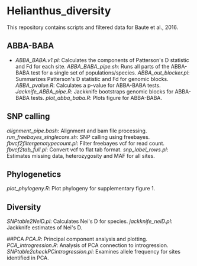 # Helianthus_diversity
This repository contains scripts and filtered data for Baute et al., 2016.

## ABBA-BABA
* *ABBA_BABA.v1.pl*: Calculates the components of Patterson's D statistic and Fd for each site.
*ABBA_BABA_pipe.sh*: Runs all parts of the ABBA-BABA test for a single set of populations/species.
*ABBA_out_blocker.pl*: Summarizes Patterson's D statistic and Fd for genomic blocks.
*ABBA_pvalue.R*: Calculates a p-value for ABBA-BABA tests.
*Jacknife_ABBA_pipe.R*: Jackknife bootstraps genomic blocks for ABBA-BABA tests.
*plot_abba_baba.R*: Plots figure for ABBA-BABA.

## SNP calling
*alignment_pipe.bash*: Alignment and bam file processing.
*run_freebayes_singlecore.sh*: SNP calling using freebayes.
*fbvcf2filtergenotypecount.pl*: Filter freebayes vcf for read count.
*fbvcf2tab_full.pl*: Convert vcf to flat tab format.
*snp_label_rows.pl*: Estimates missing data, heterozygosity and MAF for all sites.

## Phylogenetics
*plot_phylogeny.R*: Plot phylogeny for supplementary figure 1.

## Diversity
*SNPtable2NeiD.pl*: Calculates Nei's D for species.
*jackknife_neiD.pl*: Jackknife estimates of Nei's D.

##PCA
*PCA.R*: Principal component analysis and plotting.
*PCA_introgression.R*: Analysis of PCA connection to introgression.
*SNPtable2checkPCintrogression.pl*: Examines allele frequency for sites identified in PCA.
